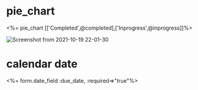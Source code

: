 # pie_chart 

<%= pie_chart [['Completed',@completed],['Inprogress',@inprogress]]%>

![Screenshot from 2021-10-19 22-01-30](https://user-images.githubusercontent.com/21187699/138031070-3696d378-a0fd-4060-948a-67ee774252cf.png)




# calendar date

  <%= form.date_field :due_date, :required=>"true"%>